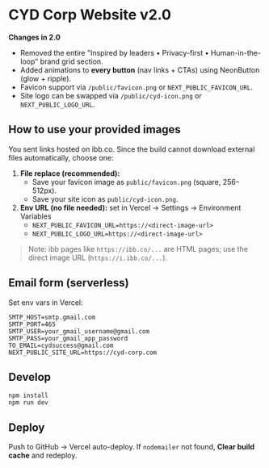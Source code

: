 
# CYD Corp Website v2.0

**Changes in 2.0**
- Removed the entire "Inspired by leaders • Privacy-first • Human-in-the-loop" brand grid section.
- Added animations to **every button** (nav links + CTAs) using NeonButton (glow + ripple).
- Favicon support via `/public/favicon.png` or `NEXT_PUBLIC_FAVICON_URL`.
- Site logo can be swapped via `/public/cyd-icon.png` or `NEXT_PUBLIC_LOGO_URL`.

## How to use your provided images
You sent links hosted on ibb.co. Since the build cannot download external files automatically, choose one:
1) **File replace (recommended):**
   - Save your favicon image as `public/favicon.png` (square, 256–512px).
   - Save your site icon as `public/cyd-icon.png`.
2) **Env URL (no file needed):** set in Vercel → Settings → Environment Variables
   - `NEXT_PUBLIC_FAVICON_URL=https://<direct-image-url>`
   - `NEXT_PUBLIC_LOGO_URL=https://<direct-image-url>`

> Note: ibb pages like `https://ibb.co/...` are HTML pages; use the direct image URL (`https://i.ibb.co/...`).

## Email form (serverless)
Set env vars in Vercel:
```
SMTP_HOST=smtp.gmail.com
SMTP_PORT=465
SMTP_USER=your_gmail_username@gmail.com
SMTP_PASS=your_gmail_app_password
TO_EMAIL=cydsuccess@gmail.com
NEXT_PUBLIC_SITE_URL=https://cyd-corp.com
```

## Develop
```
npm install
npm run dev
```

## Deploy
Push to GitHub → Vercel auto-deploy. If `nodemailer` not found, **Clear build cache** and redeploy.
